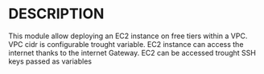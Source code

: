 # DESCRIPTION

This module allow deploying an EC2 instance on free tiers within a VPC.
VPC cidr is configurable trought variable. EC2 instance can access the internet thanks to the internet Gateway.
EC2 can be accessed trought SSH keys passed as variables 